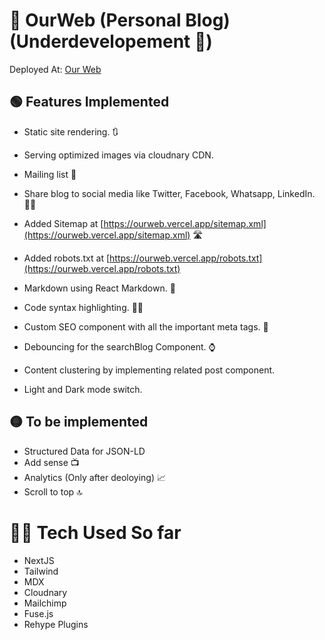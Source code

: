 # 📑 OurWeb (Personal Blog) (Underdevelopement 🚧)

Deployed At: [Our Web](https://ourweb.vercel.app/)

## 🟢 Features Implemented

- Static site rendering. 🔃
- Serving optimized images via cloudnary CDN.
- Mailing list 📨
- Share blog to social media like Twitter, Facebook, Whatsapp, LinkedIn. 🧑‍🏫
- Added Sitemap at [https://ourweb.vercel.app/sitemap.xml](https://ourweb.vercel.app/sitemap.xml) 🛣️
- Added robots.txt at [https://ourweb.vercel.app/robots.txt](https://ourweb.vercel.app/robots.txt)

- Markdown using React Markdown. 📝
- Code syntax highlighting. 👨‍💻
- Custom SEO component with all the important meta tags. 🥇
- Debouncing for the searchBlog Component. ⌚
- Content clustering by implementing related post component.
- Light and Dark mode switch.

## 🟡 To be implemented

- Structured Data for JSON-LD
- Add sense 📺
- Analytics (Only after deoloying) 📈
- Scroll to top 🔝

# 🧑‍💻 Tech Used So far

- NextJS
- Tailwind
- MDX
- Cloudnary
- Mailchimp
- Fuse.js
- Rehype Plugins

<!-- This is a [Next.js](https://nextjs.org/) project bootstrapped with [`create-next-app`](https://github.com/vercel/next.js/tree/canary/packages/create-next-app).

## Getting Started

First, run the development server:

```bash
npm run dev
# or
yarn dev
```

Open [http://localhost:3000](http://localhost:3000) with your browser to see the result.

You can start editing the page by modifying `pages/index.js`. The page auto-updates as you edit the file.

[API routes](https://nextjs.org/docs/api-routes/introduction) can be accessed on [http://localhost:3000/api/hello](http://localhost:3000/api/hello). This endpoint can be edited in `pages/api/hello.js`.

The `pages/api` directory is mapped to `/api/*`. Files in this directory are treated as [API routes](https://nextjs.org/docs/api-routes/introduction) instead of React pages.

## Learn More

To learn more about Next.js, take a look at the following resources:

- [Next.js Documentation](https://nextjs.org/docs) - learn about Next.js features and API.
- [Learn Next.js](https://nextjs.org/learn) - an interactive Next.js tutorial.

You can check out [the Next.js GitHub repository](https://github.com/vercel/next.js/) - your feedback and contributions are welcome!

## Deploy on Vercel

The easiest way to deploy your Next.js app is to use the [Vercel Platform](https://vercel.com/new?utm_medium=default-template&filter=next.js&utm_source=create-next-app&utm_campaign=create-next-app-readme) from the creators of Next.js.

Check out our [Next.js deployment documentation](https://nextjs.org/docs/deployment) for more details. -->
